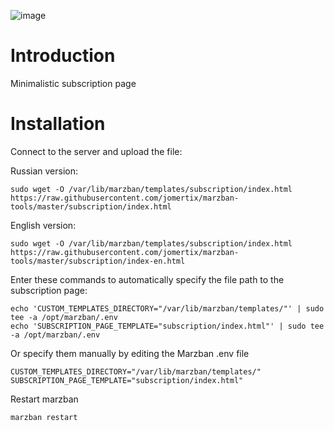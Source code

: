 
![image](https://github.com/jomertix/marzban-tools/assets/150632538/5866c40e-cf64-472b-b492-416e53d92f2d)



# Introduction

Minimalistic subscription page

# Installation

Connect to the server and upload the file:

Russian version:
```
sudo wget -O /var/lib/marzban/templates/subscription/index.html https://raw.githubusercontent.com/jomertix/marzban-tools/master/subscription/index.html
```
English version:
```
sudo wget -O /var/lib/marzban/templates/subscription/index.html https://raw.githubusercontent.com/jomertix/marzban-tools/master/subscription/index-en.html
```

Enter these commands to automatically specify the file path to the subscription page:
```
echo 'CUSTOM_TEMPLATES_DIRECTORY="/var/lib/marzban/templates/"' | sudo tee -a /opt/marzban/.env
echo 'SUBSCRIPTION_PAGE_TEMPLATE="subscription/index.html"' | sudo tee -a /opt/marzban/.env
```
Or specify them manually by editing the Marzban .env file 
```
CUSTOM_TEMPLATES_DIRECTORY="/var/lib/marzban/templates/"
SUBSCRIPTION_PAGE_TEMPLATE="subscription/index.html"
```
Restart marzban
```
marzban restart
```
